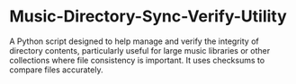 # Music-Directory-Sync-Verify-Utility
A Python script designed to help manage and verify the integrity of directory contents, particularly useful for large music libraries or other collections where file consistency is important. It uses checksums to compare files accurately.
